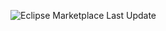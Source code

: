 ![Eclipse Marketplace Last Update](https://img.shields.io/eclipse-marketplace/last-update/WinFormsApp1)
